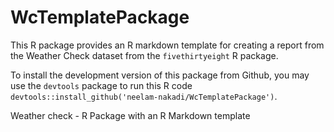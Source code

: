 # WcTemplatePackage

This R package provides an R markdown template for creating a report from the Weather Check dataset from the `fivethirtyeight` R package. 

To install the development version of this package from Github, you may use the `devtools` package to run this R code `devtools::install_github('neelam-nakadi/WcTemplatePackage')`.

Weather check - R Package with an R Markdown template
